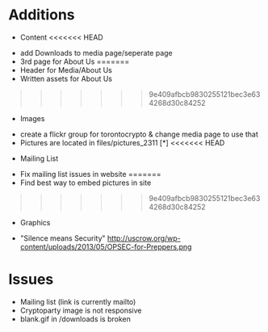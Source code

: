 Additions
=====

* Content
<<<<<<< HEAD
- add Downloads to media page/seperate page
- 3rd page for About Us
=======
- Header for Media/About Us
- Written assets for About Us

>>>>>>> 9e409afbcb9830255121bec3e634268d30c84252
* Images
- create a flickr group for torontocrypto & change media page to use that
- Pictures are located in files/pictures_2311 [*]
<<<<<<< HEAD
* Mailing List
- Fix mailing list issues in website
=======
- Find best way to embed pictures in site

>>>>>>> 9e409afbcb9830255121bec3e634268d30c84252
* Graphics 
- "Silence means Security"
		http://uscrow.org/wp-content/uploads/2013/05/OPSEC-for-Preppers.png

Issues
======
* Mailing list (link is currently mailto)
* Cryptoparty image is not responsive
* blank.gif in /downloads is broken

